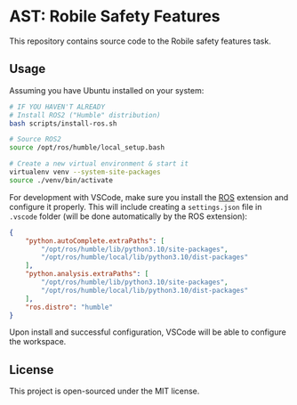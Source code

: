 # AST: Robile Safety Features

This repository contains source code to the Robile safety features task.

## Usage

Assuming you have Ubuntu installed on your system:

```bash
# IF YOU HAVEN'T ALREADY
# Install ROS2 ("Humble" distribution)
bash scripts/install-ros.sh

# Source ROS2
source /opt/ros/humble/local_setup.bash

# Create a new virtual environment & start it
virtualenv venv --system-site-packages
source ./venv/bin/activate
```

For development with VSCode, make sure you install the [ROS](https://marketplace.visualstudio.com/items?itemName=ms-iot.vscode-ros) extension and configure it properly. This will include creating a `settings.json` file in `.vscode` folder (will be done automatically by the ROS extension):

```json
{
    "python.autoComplete.extraPaths": [
        "/opt/ros/humble/lib/python3.10/site-packages",
        "/opt/ros/humble/local/lib/python3.10/dist-packages"
    ],
    "python.analysis.extraPaths": [
        "/opt/ros/humble/lib/python3.10/site-packages",
        "/opt/ros/humble/local/lib/python3.10/dist-packages"
    ],
    "ros.distro": "humble"
}
```

Upon install and successful configuration, VSCode will be able to configure the workspace.

## License

This project is open-sourced under the MIT license.